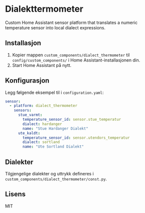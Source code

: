# Dialekttermometer

Custom Home Assistant sensor platform that translates a numeric temperature sensor into local dialect expressions.

## Installasjon

1. Kopier mappen `custom_components/dialect_thermometer` til `config/custom_components/` i Home Assistant-installasjonen din.
2. Start Home Assistant på nytt.

## Konfigurasjon

Legg følgende eksempel til i `configuration.yaml`:

```yaml
sensor:
  - platform: dialect_thermometer
    sensors:
      stue_varmt:
        temperature_sensor_id: sensor.stue_temperatur
        dialect: hardanger
        name: "Stue Hardanger Dialekt"
      ute_kaldt:
        temperature_sensor_id: sensor.utendors_temperatur
        dialect: sortland
        name: "Ute Sortland Dialekt"
```

## Dialekter

Tilgjengelige dialekter og uttrykk defineres i `custom_components/dialect_thermometer/const.py`.

## Lisens

MIT

